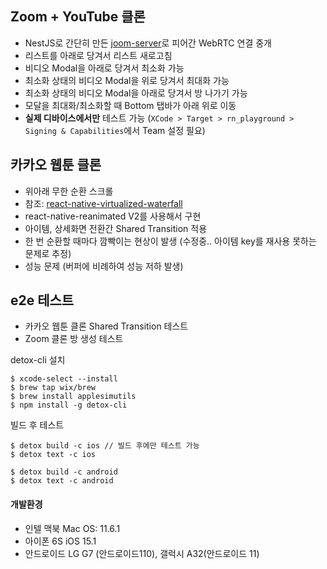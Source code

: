 ## Zoom + YouTube 클론
* NestJS로 간단히 만든 [joom-server](https://github.com/JoonDong2/joom-server)로 피어간 WebRTC 연결 중개
* 리스트를 아래로 당겨서 리스트 새로고침
* 비디오 Modal을 아래로 당겨서 최소화 가능
* 최소화 상태의 비디오 Modal을 위로 당겨서 최대화 가능
* 최소화 상태의 비디오 Modal을 아래로 당겨서 방 나가기 가능 
* 모달을 최대화/최소화할 때 Bottom 탭바가 아래 위로 이동 
* **실제 디바이스에서만** 테스트 가능 (`XCode > Target > rn_playground > Signing & Capabilities`에서 Team 설정 필요)

## 카카오 웹툰 클론
* 위아래 무한 순환 스크롤
* 참조: [react-native-virtualized-waterfall](https://github.com/fengbujue2022/react-native-waterfall)
* react-native-reanimated V2를 사용해서 구현
* 아이템, 상세화면 전환간 Shared Transition 적용
* 한 번 순환할 때마다 깜빡이는 현상이 발생 (수정중.. 아이템 key를 재사용 못하는 문제로 추정)
* 성능 문제 (버퍼에 비례하여 성능 저하 발생)

## e2e 테스트
* 카카오 웹툰 클론 Shared Transition 테스트
* Zoom 클론 방 생성 테스트

detox-cli 설치
```
$ xcode-select --install
$ brew tap wix/brew
$ brew install applesimutils
$ npm install -g detox-cli
```
빌드 후 테스트
```
$ detox build -c ios // 빌드 후에만 테스트 가능
$ detox text -c ios

$ detox build -c android
$ detox text -c android
```

#### 개발환경
* 인텔 맥북 Mac OS: 11.6.1
* 아이폰 6S iOS 15.1
* 안드로이드 LG G7 (안드로이드110), 갤럭시 A32(안드로이드 11)